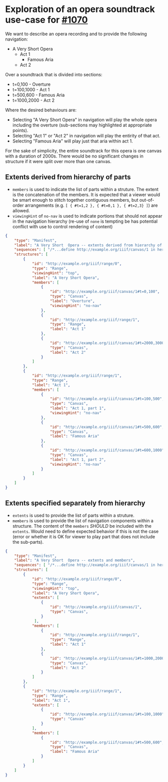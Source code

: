 # Exploration of an opera soundtrack use-case for [#1070](https://github.com/IIIF/iiif.io/issues/1070)

We want to describe an opera recording and to provide the following navigation:

  * A Very Short Opera
    * Act 1
      * Famous Aria
    * Act 2

Over a soundtrack that is divided into sections:

  * t=0,100 - Overture
  * t=100,1000 - Act 1
  * t=500,600 - Famous Aria
  * t=1000,2000 - Act 2

Where the desired behaviours are:

  * Selecting "A Very Short Opera" in navigation will play the whole opera including the overture (sub-sections may highlighted at appropriate points).
  * Selecting "Act 1" or "Act 2" in navigation will play the entirity of that act.
  * Selecting "Famous Aria" will play just that aria within act 1.

For the sake of simplicity, the entire soundtrack for this opera is one canvas with a duration of 2000s. There would be no significant changes in structure if it were split over more than one canvas.

## Extents derived from hierarchy of parts

  * `members` is used to indicate the list of parts within a struture. The extent is the concatenation of the members. It is expected that a viewer would be smart enough to stitch together contiguous members, but out-of-order arrangements (e.g. `[ { #t=1,2 }, { #t=0,1 }, { #t=2,3} ]`) are allowed.
  * `viewingHint` of `no-nav` is used to indicate portions that should not appear in the navigation hierarchy (re-use of `none` is tempting be has potential conflict with use to control rendering of content)

```json
{
    "type": "Manifest",
    "label": "A Very Short  Opera -- extents derived from hierarchy of parts",
    "sequences": [ "/*...define http://example.org/iiif/canvas/1 in here...*/" ],
    "structures": [
        {
            "id": "http://example.org/iiif/range/0",
            "type": "Range",
            "viewingHint": "top",
            "label": "A Very Short Opera",
            "members": [
                {
                    "id": "http://example.org/iiif/canvas/1#t=0,100", 
                    "type": "Canvas",
                    "label": "Overture",
                    "viewingHint": "no-nav"
                },
                {
                    "id": "http://example.org/iiif/range/1",
                    "type": "Range",
                    "label": "Act 1"
                },
                {
                    "id": "http://example.org/iiif/canvas/1#t=2000,3000",
                    "type": "Canvas",
                    "label": "Act 2"
                }
            ]
        },
        {
            "id": "http://example.org/iiif/range/1",
            "type": "Range",
            "label": "Act 1",
            "members": [
                {
                    "id": "http://example.org/iiif/canvas/1#t=100,500", 
                    "type": "Canvas",
                    "label": "Act 1, part 1",
                    "viewingHint": "no-nav"
                },
                {
                    "id": "http://example.org/iiif/canvas/1#t=500,600", 
                    "type": "Canvas",
                    "label": "Famous Aria"
                },
                {
                    "id": "http://example.org/iiif/canvas/1#t=600,1000", 
                    "type": "Canvas",
                    "label": "Act 1, part 2",
                    "viewingHint": "no-nav"
                }
            ]
        }
    ]   
}
```

## Extents specified separately from hierarchy

  * `extents` is used to provide the list of parts within a struture.
  * `members` is used to provide the list of navigation components within a structure. The content of the `members` _SHOULD_ be included with the `extents`. Would need to define expected behavior if this is not the case (error or whether it is OK for viewer to play part that does not include the sub-parts).

```json
{
    "type": "Manifest",
    "label": "A Very Short  Opera -- extents and members",
    "sequences": [ "/*...define http://example.org/iiif/canvas/1 in here...*/" ],
    "structures": [
        {
            "id": "http://example.org/iiif/range/0",
            "type": "Range",
            "viewingHint": "top",
            "label": "A Very Short Opera",
            "extents": [
                {
                    "id": "http://example.org/iiif/canvas/1", 
                    "type": "Canvas",
                }
             ],
            "members": [
                {
                    "id": "http://example.org/iiif/range/1",
                    "type": "Range",
                    "label": "Act 1"
                },
                {
                    "id": "http://example.org/iiif/canvas/1#t=1000,2000",
                    "type": "Canvas",
                    "label": "Act 2"
                }
            ]
        },
        {
            "id": "http://example.org/iiif/range/1",
            "type": "Range",
            "label": "Act 1",
            "extents": [
                {
                    "id": "http://example.org/iiif/canvas/1#t=100,1000",
                    "type": "Canvas"
                }
            ],
            "members": [
                {
                    "id": "http://example.org/iiif/canvas/1#t=500,600", 
                    "type": "Canvas",
                    "label": "Famous Aria"
                }
            ]
        }
    ]   
}
```